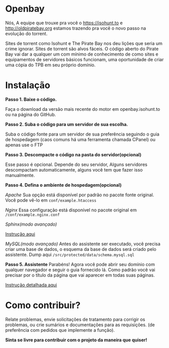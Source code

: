 Openbay
=======
Nós, A equipe que trouxe pra você o https://isohunt.to e http://oldpiratebay.org estamos trazendo pra você o novo passo 
na evolução do torrent.

Sites de torrent  como Isohunt e The Pirate Bay nos deu lições que seria um crime ignorar.
Sites de torrent são alvos fáceis. O código aberto do Pirate Bay vai dar a qualquer um com mínimo de conhecimento  de 
como sites e equipamentos de servidores básicos funcionam, uma oportunidade de criar uma cópia do TPB em seu próprio 
domínio.

Instalação
=======

**Passo 1. Baixe o código.**

Faça o download da versão mais recente do motor em openbay.isohunt.to ou na página do GitHub.

**Passo 2. Suba o código para um servidor de sua escolha.**

Suba o código fonte para um servidor de sua preferência seguindo o guia de hospedagem 
(caos comuns há uma ferramenta chamada CPanel) ou apenas use o FTP

**Passo 3. Descompacte o código na pasta do servidor(opcional)**

Esse passo é opcional. Depende do seu servidor, Alguns servidores descompactam automaticamente, alguns você tem que 
fazer isso manualmente.

**Passo 4. Defina o ambiente de hospedagem(opcional)**

*Apache*
Sua opção está disponível por padrão no pacote fonte original. Você pode vê-lo em `conf/example.htaccess`

*Nginx*
Essa configuração está disponível no pacote original em `/conf/example.nginx.conf`

*Sphinx(modo avançado)*

[Instrução aqui](https://github.com/isohuntto/openbay/wiki/sphinx)

*MySQL(modo avançado)*
Antes do assistente ser executado, você precisa criar uma base de dados, o esquema da base de dados será criado pelo
assistente. Dump aqui `/src/protected/data/schema.mysql.sql`

**Passo 5. Assistente**
Parabéns! Agora você pode abrir seu domínio com qualquer navegador e seguir o guia fornecido lá. Como padrão você vai
precisar por o título da página que vai aparecer em todas suas páginas.

[Instrução detalhada aqui](https://github.com/isohuntto/openbay/wiki/shared-hosting-guide)

Como contribuir?
=======
Relate problemas, envie solicitações de tratamento para corrigir os problemas, ou crie sumários e documentações para as
requisições. (de preferência com pedidos que implemente a função).

**Sinta se livre para contribuir com o projeto da maneira que quiser!**

